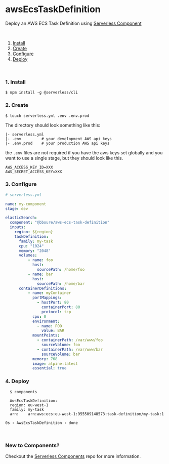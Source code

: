 # awsEcsTaskDefinition

Deploy an AWS ECS Task Definition using [Serverless Component](https://github.com/serverless/components)

&nbsp;

1. [Install](#1-install)
2. [Create](#2-create)
3. [Configure](#3-configure)
4. [Deploy](#4-deploy)

&nbsp;

### 1. Install

```console
$ npm install -g @serverless/cli
```

### 2. Create

```console
$ touch serverless.yml .env .env.prod
```

The directory should look something like this:

```
|- serverless.yml
|- .env         # your development AWS api keys
|- .env.prod    # your production AWS api keys
```

the `.env` files are not required if you have the aws keys set globally and you want to use a single stage, but they should look like this.

```
AWS_ACCESS_KEY_ID=XXX
AWS_SECRET_ACCESS_KEY=XXX
```

### 3. Configure

```yml
# serverless.yml

name: my-component
stage: dev

elasticSearch:
  component: "@bboure/aws-ecs-task-definition"
  inputs:
    region: ${region}
    taskDefinition:
      family: my-task
      cpu: "1024"
      memory: "2048"
      volumes:
          - name: foo
            host:
              sourcePath: /home/foo
          - name: bar
            host:
              sourcePath: /home/bar
      containerDefinitions:
          - name: myContainer
            portMappings:
              - hostPort: 80
                containerPort: 80
                protocol: tcp
            cpu: 0
            environment:
              - name: FOO
                value: BAR
            mountPoints:
              - containerPath: /var/www/foo
                sourceVolume: foo
              - containerPath: /var/www/bar
                sourceVolume: bar
            memory: 768
            image: alpine:latest
            essential: true
```

### 4. Deploy

```console
  $ components

  AwsEcsTaskDefinition:
  region: eu-west-1
  family: my-task
  arn:    arn:aws:ecs:eu-west-1:955509148573:task-definition/my-task:1

0s › AwsEcsTaskDefinition › done
```

&nbsp;

### New to Components?

Checkout the [Serverless Components](https://github.com/serverless/components) repo for more information.
